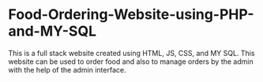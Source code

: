 # Food-Ordering-Website-using-PHP-and-MY-SQL
This is a full stack website created using HTML, JS, CSS, and MY SQL. This website can be used to order food and also to manage orders by the admin with the help of the admin interface. 
